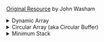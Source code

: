 [Original Resource](https://github.com/jwasham/coding-interview-university) by John Washam
<details>
<summary>Dynamic Array</summary>

- [Dyanamic Array Code](array.h)
- [Tests Code](test_array.cpp)
- Resource:
    - [Arrays (video)](https://www.coursera.org/learn/data-structures/lecture/OsBSF/arrays)
    - [UC Berkeley CS61B - Linear and Multi-Dim Arrays (video)](https://archive.org/details/ucberkeley_webcast_Wp8oiO_CZZE) (Start watching from 15m 32s)
    - [Basic Arrays (video)](https://archive.org/details/0102WhatYouShouldKnow/02_04-basicArrays.mp4)
    - [Multi-dim (video)](https://archive.org/details/0102WhatYouShouldKnow/02_05-multidimensionalArrays.mp4)
    - [Dynamic Arrays (video)](https://www.coursera.org/learn/data-structures/lecture/EwbnV/dynamic-arrays)
    - [Jagged Arrays (video)](https://www.youtube.com/watch?v=1jtrQqYpt7g)
    - [Jagged Arrays (video)](https://archive.org/details/0102WhatYouShouldKnow/02_06-jaggedArrays.mp4)
    - [Resizing arrays (video)](https://archive.org/details/0102WhatYouShouldKnow/03_01-resizableArrays.mp4)

- Checks:
    - [x] Implement a vector (mutable array with automatic resizing):
        - [x] Practice coding using arrays and pointers, and pointer math to jump to an index instead of using indexing.
        - [x] new raw data array with allocated memory
            - can allocate int array under the hood, just not use its features
            - start with 16, or if starting number is greater, use power of 2 - 16, 32, 64, 128
        - [x] size() - number of items
        - [x] capacity() - number of items it can hold
        - [x] is_empty()
        - [x] at(index) - returns item at given index, blows up if index out of bounds
        - [x] push(item)
        - [x] insert(index, item) - inserts item at index, shifts that index's value and trailing elements to the right
        - [x] prepend(item) - can use insert above at index 0
        - [x] pop() - remove from end, return value
        - [x] delete(index) - delete item at index, shifting all trailing elements left
        - [x] remove(item) - looks for value and removes index holding it (even if in multiple places)
        - [x] find(item) - looks for value and returns first index with that value, -1 if not found
        - [x] resize(new_capacity) // private function
            - when you reach capacity, resize to double the size
            - when popping an item, if size is 1/4 of capacity, resize to half
    - [x] Time
        - O(1) to add/remove at end (amortized for allocations for more space), index, or update
        - O(n) to insert/remove elsewhere
    - [x] Space
        - contiguous in memory, so proximity helps performance
        - space needed = (array capacity, which is >= n) * size of item, but even if 2n, still O(n)
</details>
<details>
<summary>Circular Array (aka Circular Buffer)</summary>

* FIFO 
- [Circular Array Code](circular_array.h)
- [Tests](test_circular_buffer.cpp)
- Resource:
    - [MathCS Website](http://www.mathcs.emory.edu/~cheung/Courses/171/Syllabus/8-List/array-queue2.html)
    - [eapbg YouTube](https://www.youtube.com/watch?v=GbBrp6K7IvM)
- Checks:
    - [x] Implement a fixed size circular buffer
    - [x] size() returns number of current items
    - [x] capacity() max items it can hold
    - [x] is_empty() 
    - [x] is_full()
    - [x] insert() insert an item
    - [x] pop() return and remove item
    - [x] peek() return item at top of buffer
    * Common Assumtion : Circular Buffer is full when there is one empty slot.

</details>
<details>
<summary>Minimum Stack</summary>
- [Minimum Stack](minimum_stack.h)
- [Tests](test_minimum_stack.cpp)
</details>
